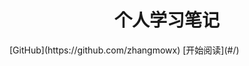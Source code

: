 <p align="center">
<!--<img src="./images/java.jpg" width="400px" height="300px"/>-->
</p>
<h1 align="center">个人学习笔记</h1>
[GitHub](https://github.com/zhangmowx) 
[开始阅读](#/)

